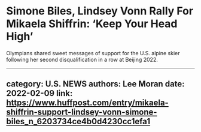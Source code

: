 # Simone Biles, Lindsey Vonn Rally For Mikaela Shiffrin: ‘Keep Your Head High’

Olympians shared sweet messages of support for the U.S. alpine skier following her second disqualification in a row at Beijing 2022.

---
category: U.S. NEWS
authors: Lee Moran
date: 2022-02-09
link: https://www.huffpost.com/entry/mikaela-shiffrin-support-lindsey-vonn-simone-biles_n_6203734ce4b0d4230cc1efa1
---
